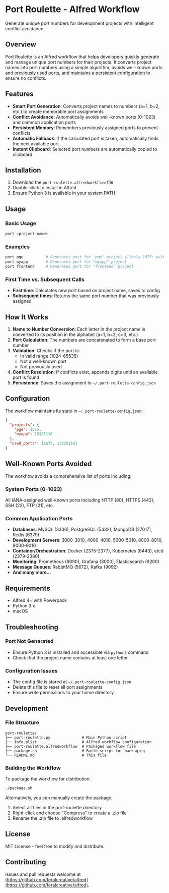 # Port Roulette - Alfred Workflow

Generate unique port numbers for development projects with intelligent conflict avoidance.

## Overview

Port Roulette is an Alfred workflow that helps developers quickly generate and manage unique port numbers for their projects. It converts project names into port numbers using a simple algorithm, avoids well-known ports and previously used ports, and maintains a persistent configuration to ensure no conflicts.

## Features

- **Smart Port Generation**: Converts project names to numbers (a=1, b=2, etc.) to create memorable port assignments
- **Conflict Avoidance**: Automatically avoids well-known ports (0-1023) and common application ports
- **Persistent Memory**: Remembers previously assigned ports to prevent conflicts
- **Automatic Fallback**: If the calculated port is taken, automatically finds the next available port
- **Instant Clipboard**: Selected port numbers are automatically copied to clipboard

## Installation

1. Download the `port-roulette.alfredworkflow` file
2. Double-click to install in Alfred
3. Ensure Python 3 is available in your system PATH

## Usage

### Basic Usage

```bash
port <project-name>
```

### Examples

```bash
port pge          # Generates port for "pge" project (likely 1675: p=16, g=7, e=5)
port myapp        # Generates port for "myapp" project
port frontend     # Generates port for "frontend" project
```

### First Time vs. Subsequent Calls

- **First time**: Calculates new port based on project name, saves to config
- **Subsequent times**: Returns the same port number that was previously assigned

## How It Works

1. **Name to Number Conversion**: Each letter in the project name is converted to its position in the alphabet (a=1, b=2, c=3, etc.)
2. **Port Calculation**: The numbers are concatenated to form a base port number
3. **Validation**: Checks if the port is:
   - In valid range (1024-65535)
   - Not a well-known port
   - Not previously used
4. **Conflict Resolution**: If conflicts exist, appends digits until an available port is found
5. **Persistence**: Saves the assignment to `~/.port-roulette-config.json`

## Configuration

The workflow maintains its state in `~/.port-roulette-config.json`:

```json
{
  "projects": {
    "pge": 1675,
    "myapp": 13125116
  },
  "used_ports": [1675, 13125116]
}
```

## Well-Known Ports Avoided

The workflow avoids a comprehensive list of ports including:

### System Ports (0-1023)

All IANA-assigned well-known ports including HTTP (80), HTTPS (443), SSH (22), FTP (21), etc.

### Common Application Ports

- **Databases**: MySQL (3306), PostgreSQL (5432), MongoDB (27017), Redis (6379)
- **Development Servers**: 3000-3010, 4000-4010, 5000-5010, 8000-8010, 9000-9010
- **Container/Orchestration**: Docker (2375-2377), Kubernetes (6443), etcd (2379-2380)
- **Monitoring**: Prometheus (9090), Grafana (3000), Elasticsearch (9200)
- **Message Queues**: RabbitMQ (5672), Kafka (9092)
- **And many more...**

## Requirements

- Alfred 4+ with Powerpack
- Python 3.x
- macOS

## Troubleshooting

### Port Not Generated

- Ensure Python 3 is installed and accessible via `python3` command
- Check that the project name contains at least one letter

### Configuration Issues

- The config file is stored at `~/.port-roulette-config.json`
- Delete this file to reset all port assignments
- Ensure write permissions to your home directory

## Development

### File Structure

```text
port-roulette/
├── port-roulette.py              # Main Python script
├── info.plist                    # Alfred workflow configuration
├── port-roulette.alfredworkflow  # Packaged workflow file
├── package.sh                    # Build script for packaging
└── README.md                     # This file
```

### Building the Workflow

To package the workflow for distribution:

```bash
./package.sh
```

Alternatively, you can manually create the package:

1. Select all files in the port-roulette directory
2. Right-click and choose "Compress" to create a .zip file
3. Rename the .zip file to .alfredworkflow

## License

MIT License - feel free to modify and distribute.

## Contributing

Issues and pull requests welcome at [https://github.com/feralcreative/alfred](https://github.com/feralcreative/alfred).
